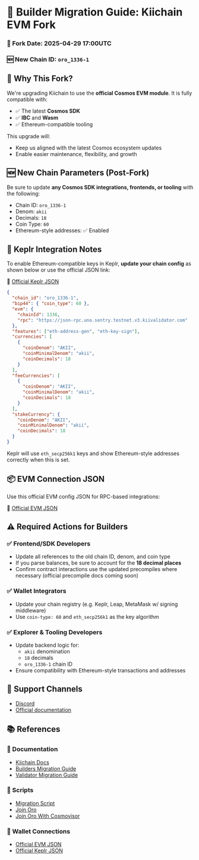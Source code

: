 # 🧱 Builder Migration Guide: Kiichain EVM Fork

### 📆 Fork Date: **2025-04-29 17:00UTC**

### 🆕 New Chain ID: `oro_1336-1`

## 🧭 Why This Fork?

We're upgrading Kiichain to use the **official Cosmos EVM module**. It is fully compatible with:

- ✅ The latest **Cosmos SDK**
- ✅ **IBC** and **Wasm**
- ✅ Ethereum-compatible tooling

This upgrade will:

- Keep us aligned with the latest Cosmos ecosystem updates
- Enable easier maintenance, flexibility, and growth

## 🆕 New Chain Parameters (Post-Fork)

Be sure to update **any Cosmos SDK integrations, frontends, or tooling** with the following:

- Chain ID: `oro_1336-1`
- Denom: `akii`
- Decimals: `18`
- Coin Type: `60`
- Ethereum-style addresses: ✅ Enabled

## 🧠 Keplr Integration Notes

To enable Ethereum-compatible keys in Keplr, **update your chain config** as shown below or use the official JSON link:

🔗 [Official Keplr JSON](../assets/connections/keplr.json)

```json
{
  "chain_id": "oro_1336-1",
  "bip44": { "coin_type": 60 },
  "evm": {
    "chainId": 1336,
    "rpc": "https://json-rpc.uno.sentry.testnet.v3.kiivalidator.com"
  },
  "features": ["eth-address-gen", "eth-key-sign"],
  "currencies": [
    {
      "coinDenom": "AKII",
      "coinMinimalDenom": "akii",
      "coinDecimals": 18
    }
  ],
  "feeCurrencies": [
    {
      "coinDenom": "AKII",
      "coinMinimalDenom": "akii",
      "coinDecimals": 18
    }
  ],
  "stakeCurrency": {
    "coinDenom": "AKII",
    "coinMinimalDenom": "akii",
    "coinDecimals": 18
  }
}
```

Keplr will use `eth_secp256k1` keys and show Ethereum-style addresses correctly when this is set.

## 📦 EVM Connection JSON

Use this official EVM config JSON for RPC-based integrations:

🔗 [Official EVM JSON](https://github.com/ethereum-lists/chains/blob/master/_data/chains/eip155-1336.json)

## ⚠️ Required Actions for Builders

### ✅ Frontend/SDK Developers

- Update all references to the old chain ID, denom, and coin type
- If you parse balances, be sure to account for the **18 decimal places**
- Confirm contract interactions use the updated precompiles where necessary (official precompile docs coming soon)

### ✅ Wallet Integrators

- Update your chain registry (e.g. Keplr, Leap, MetaMask w/ signing middleware)
- Use `coin-type: 60` and `eth_secp256k1` as the key algorithm

### ✅ Explorer & Tooling Developers

- Update backend logic for:
  - `akii` denomination
  - `18` decimals
  - `oro_1336-1` chain ID
- Ensure compatibility with Ethereum-style transactions and addresses

## 📣 Support Channels

- [Discord](https://discord.com/invite/kiichain)
- [Official documentation](https://docs.kiiglobal.io)

## 📚 References

### 📘 Documentation

- [Kiichain Docs](https://docs.kiiglobal.io)
- [Builders Migration Guide](./builders_notice.md)
- [Validator Migration Guide](validators_guide.md)

### 🧰 Scripts

- [Migration Script](fork_migration.sh)
- [Join Oro](../join_oro.sh)
- [Join Oro With Cosmovisor](../join_oro_cv.sh)

### 🔐 Wallet Connections

- [Official EVM JSON](https://github.com/ethereum-lists/chains/blob/master/_data/chains/eip155-1336.json)
- [Official Keplr JSON](../assets/connections/keplr.json)
